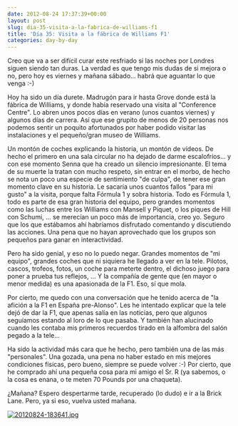 ```yaml
---
date: 2012-08-24 17:37:39+00:00
layout: post
slug: dia-35-visita-a-la-fabrica-de-williams-f1
title: 'Día 35: Visita a la fábrica de Williams F1'
categories: day-by-day
---
```


Creo que va a ser difícil curar este resfriado si las noches por Londres siguen siendo tan duras. La verdad es que tengo mis dudas de si mejora o no, pero hoy es viernes y mañana sábado... habrá que aguantar lo que venga :-)

Hoy ha sido un día durete. Madrugón para ir hasta Grove donde está la fábrica de Williams, y donde había reservado una visita al "Conference Centre". Lo abren unos pocos días en verano (unos cuantos viernes) y algunos días de carrera. Así que ese grupito de menos de 20 personas nos podemos sentir un poquito afortunados por haber podido visitar las instalaciones y el pequeño/gran museo de Williams.

Un montón de coches explicando la historia, un montón de vídeos. De hecho el primero en una sala circular no ha dejado de darme escalofríos... y con ese momento Senna que ha creado un silencio impresionante. El tema de su muerte la tratan con mucho respeto, sin entrar en el morbo, de hecho se nota un poco una especie de sentimiento "de culpa", de tener ese gran momento clave en su historia. Le sacaría unos cuantos fallos "para mi gusto" a la visita, porque falta Fórmula 1 y sobra historia. Todo es Fórmula 1, todo es parte de esa gran historia del equipo, pero grandes momentos como las luchas entre los Williams con Mansell y Piquet, o los piques de Hill con Schumi, ... se merecían un poco más de importancia, creo yo. Seguro que los que estábamos ahí habríamos disfrutado comentando y discutiendo las acciones. Una pena que no hayan aprovechado que los grupos son pequeños para ganar en interactividad.

Pero ha sido genial, y eso no lo puedo negar. Grandes momentos de "mi equipo", grandes coches que ni siquiera he llegado a ver en la tele. Pilotos, cascos, trofeos, fotos, un coche para meterte dentro, el dichoso juego para poner a prueba tus reflejos, ... Y la compañía de gente que (en mayor o menor medida) es una apasionada de la F1. Eso, sí que mola.

Por cierto, me quedo con una conversación que he tenido acerca de "la afición a la F1 en España pre-Alonso". Les he intentado explicar que la tele dejó de dar la F1, que apenas salía en las noticias, pero que algunos seguíamos estando al loro de lo que pasaba. Y también han alucinado cuando les contaba mis primeros recuerdos tirado en la alfombra del salón pegado a la tele...

Ha sido la actividad más cara que he hecho, pero también una de las más "personales". Una gozada, una pena no haber estado en mis mejores condiciones físicas, pero bueno, siempre se puede volver :-) Por cierto, que he comprado ahí una pequeña cosa para mi amigo el Sr. R (ya sabemos, o la cosa es enana, o te meten 70 Pounds por una chaqueta).

¿Mañana? Espero despertarme tarde, recuperado (lo dudo) e ir a la Brick Lane. Pero, ya si eso, vuelva usted mañana.

[![20120824-183641.jpg](http://blog.migueljulian.com/wp-content/uploads/20120824-183641.jpg)](http://blog.migueljulian.com/wp-content/uploads/20120824-183641.jpg)
